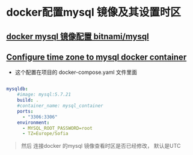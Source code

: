 
 


# docker配置mysql 镜像及其设置时区


## [docker mysql 镜像配置 bitnami/mysql](https://hub.docker.com/r/bitnami/mysql/)



## [Configure time zone to mysql docker container](https://stackoverflow.com/questions/49959601/configure-time-zone-to-mysql-docker-container)


- 这个配置在项目的 docker-compose.yaml 文件里面

```yaml

mysqldb:
    #image: mysql:5.7.21
    build: .
    #container_name: mysql_container
    ports:
      - "3306:3306"
    environment:
      - MYSQL_ROOT_PASSWORD=root
      - TZ=Europe/Sofia
```

> 然后 连接docker 的mysql 镜像查看时区是否已经修改，
默认是UTC
